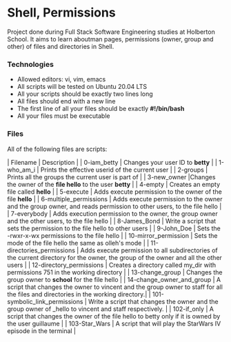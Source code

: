 # Shell, Permissions
Project done during Full Stack Software Engineering studies at Holberton School. It aims to learn aboutman pages, permissions (owner, group and other) of files and directories in Shell.

### Technologies
- Allowed editors: vi, vim, emacs
- All scripts will be tested on Ubuntu 20.04 LTS
- All your scripts should be exactly two lines long
- All files should end with a new line
- The first line of all your files should be exactly **#!/bin/bash**
- All your files must be executable

### Files
All of the following files are scripts:

| Filename | Description |
| 0-iam_betty | Changes your user ID to **betty** |
| 1-who_am_i | Prints the effective userid of the current user |
| 2-groups | Prints all the groups the current user is part of |
| 3-new_owner |Changes the owner of the **file hello** to the user **betty** |
| 4-empty | Creates an empty file called **hello** |
| 5-execute | 	Adds execute permission to the owner of the file **hello** |
| 6-multiple_permissions | Adds execute permission to the owner and the group owner, and reads permission to other users, to the file hello |
| 7-everybody | Adds execution permission to the owner, the group owner and the other users, to the file hello |
| 8-James_Bond | Write a script that sets the permission to the file hello to other users |
| 9-John_Doe | Sets the -rwxr-x-wx permissions to the file hello |
| 10-mirror_permission | Sets the mode of the file hello the same as olleh's mode |
| 11-directories_permissions | Adds execute permission to all subdirectories of the current directory for the owner, the group of the owner and all the other users |
| 12-directory_permissions | Creates a directory called my_dir with permissions 751 in the working directory |
| 13-change_group | Changes the group owner to **school** for the file hello |
| 14-change_owner_and_group | A script that changes the owner to vincent and the group owner to staff for all the files and directories in the working directory.|
| 101-symbolic_link_permissions | Write a script that changes the owner and the group owner of _hello to vincent and staff respectively. |
| 102-if_only | A script that changes the owner of the file hello to betty only if it is owned by the user guillaume |
| 103-Star_Wars | A script that will play the StarWars IV episode in the terminal |
